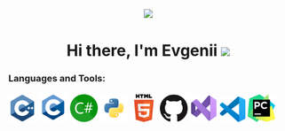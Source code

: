 <div id="header" align="center">
  <img src="https://media.giphy.com/media/k5zu35npVsYfgZQwwl/giphy.gif">
</div>
<h1 align="center">Hi there, I'm Evgenii</a> 
<img src="https://github.com/blackcater/blackcater/raw/main/images/Hi.gif" height="32"/></h1>

### Languages and Tools:
<div id="badges">
<img allign="left" alt = "C++ Icon" width="50px" src ="https://raw.githubusercontent.com/github/explore/180320cffc25f4ed1bbdfd33d4db3a66eeeeb358/topics/cpp/cpp.png"/>
<img allign="left" alt = "C Icon" width="53px" src ="https://raw.githubusercontent.com/github/explore/f3e22f0dca2be955676bc70d6214b95b13354ee8/topics/c/c.png"/>
<img allign="left" alt = "C# Icon" width="50px" src ="https://raw.githubusercontent.com/github/explore/80688e429a7d4ef2fca1e82350fe8e3517d3494d/topics/csharp/csharp.png"/>
<img allign="left" alt = "Python Icon" width="50px" src ="https://raw.githubusercontent.com/github/explore/80688e429a7d4ef2fca1e82350fe8e3517d3494d/topics/python/python.png"/>
<img allign="left" alt = "HTML Icon" width="50px" src ="https://raw.githubusercontent.com/github/explore/80688e429a7d4ef2fca1e82350fe8e3517d3494d/topics/html/html.png"/>
<img allign="left" alt = "GitHub Icon" width="50px" src ="https://raw.githubusercontent.com/github/explore/78df643247d429f6cc873026c0622819ad797942/topics/github/github.png"/>
<img allign="left" alt = "Visual Studio Icon" width="50px" src ="https://raw.githubusercontent.com/github/explore/86c1bd6b4584404882313005cbd1c213cacb16d8/topics/visual-studio/visual-studio.png"/>
<img allign="left" alt = "Visual Studio Code Icon" width="46px" src ="https://raw.githubusercontent.com/github/explore/bbd48b997e8d0bef63f676eca4da5e1f76487b56/topics/visual-studio-code/visual-studio-code.png"/>
<img allign="left" alt = "Pycharm Icon" width="50px" src ="https://raw.githubusercontent.com/github/explore/d8574c7bce27faa27fb879bca56dfe351ee66efd/topics/pycharm/pycharm.png"/>
</div>
<br/>
